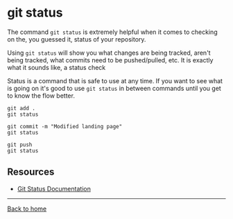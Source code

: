 # git status
The command `git status` is extremely helpful when it comes to checking on the, you guessed it, status of your repository.

Using `git status` will show you what changes are being tracked, aren't being tracked, what commits need to be pushed/pulled, etc. It is exactly what it sounds like, a status check

Status is a command that is safe to use at any time.
If you want to see what is going on it's good to use `git status` in between commands until you get to know the flow better.
```
git add .
git status

git commit -m "Modified landing page"
git status

git push
git status
```
## Resources
- [Git Status Documentation](https://git-scm.com/docs/git-status)
---
[Back to home](../README.md)
